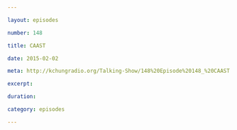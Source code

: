 ```yaml
---

layout: episodes

number: 148

title: CAAST

date: 2015-02-02

meta: http://kchungradio.org/Talking-Show/148%20Episode%20148_%20CAAST.mp3

excerpt: 

duration: 

category: episodes

---
```


